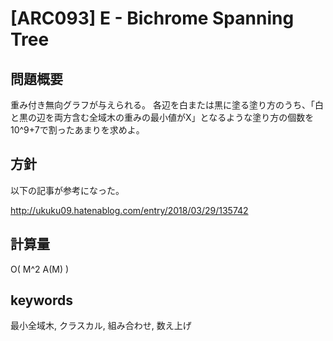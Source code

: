 # [ARC093] E - Bichrome Spanning Tree

## 問題概要

重み付き無向グラフが与えられる。
各辺を白または黒に塗る塗り方のうち、「白と黒の辺を両方含む全域木の重みの最小値がX」となるような塗り方の個数を10^9+7で割ったあまりを求めよ。


## 方針

以下の記事が参考になった。

http://ukuku09.hatenablog.com/entry/2018/03/29/135742


## 計算量

O( M^2 A(M) )


## keywords

最小全域木, クラスカル, 組み合わせ, 数え上げ
